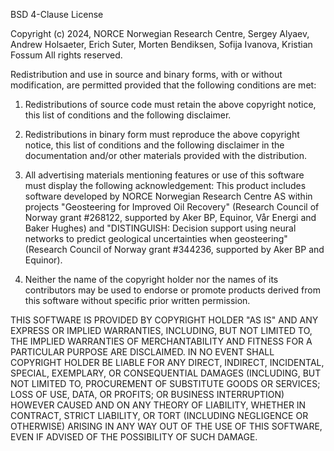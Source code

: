 BSD 4-Clause License

Copyright (c) 2024, NORCE Norwegian Research Centre, Sergey Alyaev, Andrew Holsaeter, Erich Suter, Morten Bendiksen, Sofija Ivanova, Kristian Fossum
All rights reserved.

Redistribution and use in source and binary forms, with or without
modification, are permitted provided that the following conditions are met:

1. Redistributions of source code must retain the above copyright notice, this
   list of conditions and the following disclaimer.

2. Redistributions in binary form must reproduce the above copyright notice,
   this list of conditions and the following disclaimer in the documentation
   and/or other materials provided with the distribution.

3. All advertising materials mentioning features or use of this software must
   display the following acknowledgement:
     This product includes software developed by NORCE Norwegian Research Centre AS within projects "Geosteering for Improved Oil Recovery" (Research Council of Norway grant #268122, supported by Aker BP, Equinor, Vår Energi and Baker Hughes) and "DISTINGUISH: Decision support using neural networks to predict geological uncertainties when geosteering" (Research Council of Norway grant #344236, supported by Aker BP and Equinor).

4. Neither the name of the copyright holder nor the names of its
   contributors may be used to endorse or promote products derived from
   this software without specific prior written permission.

THIS SOFTWARE IS PROVIDED BY COPYRIGHT HOLDER "AS IS" AND ANY EXPRESS OR
IMPLIED WARRANTIES, INCLUDING, BUT NOT LIMITED TO, THE IMPLIED WARRANTIES OF
MERCHANTABILITY AND FITNESS FOR A PARTICULAR PURPOSE ARE DISCLAIMED. IN NO
EVENT SHALL COPYRIGHT HOLDER BE LIABLE FOR ANY DIRECT, INDIRECT, INCIDENTAL,
SPECIAL, EXEMPLARY, OR CONSEQUENTIAL DAMAGES (INCLUDING, BUT NOT LIMITED TO,
PROCUREMENT OF SUBSTITUTE GOODS OR SERVICES; LOSS OF USE, DATA, OR PROFITS;
OR BUSINESS INTERRUPTION) HOWEVER CAUSED AND ON ANY THEORY OF LIABILITY,
WHETHER IN CONTRACT, STRICT LIABILITY, OR TORT (INCLUDING NEGLIGENCE OR
OTHERWISE) ARISING IN ANY WAY OUT OF THE USE OF THIS SOFTWARE, EVEN IF
ADVISED OF THE POSSIBILITY OF SUCH DAMAGE.
